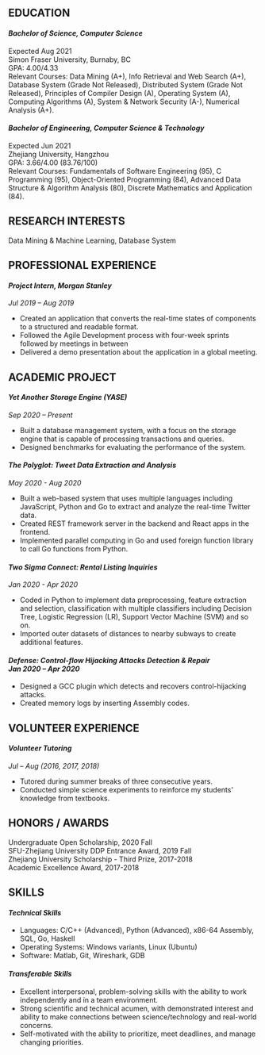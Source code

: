 ## EDUCATION

#### *Bachelor of Science, Computer Science*                    
Expected Aug 2021  
Simon Fraser University, Burnaby, BC  
GPA: 4.00/4.33   
Relevant Courses: Data Mining (A+), Info Retrieval and Web Search (A+), Database System (Grade Not Released), Distributed System (Grade Not Released), Principles of Compiler Design (A), Operating System (A), Computing Algorithms (A), System & Network Security (A-), Numerical Analysis (A+). 

#### *Bachelor of Engineering, Computer Science & Technology*
Expected Jun 2021  
Zhejiang University, Hangzhou   
GPA: 3.66/4.00 (83.76/100)   
Relevant Courses: Fundamentals of Software Engineering (95), C Programming (95), Object-Oriented Programming (84), Advanced Data Structure & Algorithm Analysis (80), Discrete Mathematics and Application (84).


## RESEARCH INTERESTS
Data Mining & Machine Learning, Database System

## PROFESSIONAL EXPERIENCE
#### *Project Intern, Morgan Stanley*
*Jul 2019 – Aug 2019*
- Created an application that converts the real-time states of components to a structured and readable format.
- Followed the Agile Development process with four-week sprints followed by meetings in between
- Delivered a demo presentation about the application in a global meeting.

## ACADEMIC PROJECT

#### *Yet Another Storage Engine (YASE)*
*Sep 2020 – Present*
- Built a database management system, with a focus on the storage engine that is capable of processing transactions and queries. 
- Designed benchmarks for evaluating the performance of the system.


#### *The Polyglot: Tweet Data Extraction and Analysis* 
*May 2020 - Aug 2020*
- Built a web-based system that uses multiple languages including JavaScript, Python and Go to extract and analyze the real-time Twitter data.
- Created REST framework server in the backend and React apps in the frontend.
-	Implemented parallel computing in Go and used foreign function library to call Go functions from Python.


#### *Two Sigma Connect: Rental Listing Inquiries*  
*Jan 2020 - Apr 2020*
- Coded in Python to implement data preprocessing, feature extraction and selection, classification with multiple classifiers including Decision Tree, Logistic Regression (LR), Support Vector Machine (SVM) and so on.
-	Imported outer datasets of distances to nearby subways to create additional features.


#### *Defense: Control-flow Hijacking Attacks Detection & Repair</br> Jan 2020 – Apr 2020*
-	Designed a GCC plugin which detects and recovers control-hijacking attacks.
-	Created memory logs by inserting Assembly codes. 


## VOLUNTEER EXPERIENCE
#### *Volunteer Tutoring*  
*Jul – Aug (2016, 2017, 2018)*
-	Tutored during summer breaks of three consecutive years.
-	Conducted simple science experiments to reinforce my students’ knowledge from textbooks.

## HONORS / AWARDS
Undergraduate Open Scholarship, 2020 Fall  
SFU-Zhejiang University DDP Entrance Award, 2019 Fall   
Zhejiang University Scholarship - Third Prize, 2017-2018  
Academic Excellence Award, 2017-2018

## SKILLS
#### *Technical Skills*
-	Languages: C/C++ (Advanced), Python (Advanced), x86-64 Assembly, SQL, Go, Haskell 
-	Operating Systems: Windows variants, Linux (Ubuntu) 
-	Software: Matlab, Git, Wireshark, GDB


#### *Transferable Skills*
-	Excellent interpersonal, problem-solving skills with the ability to work independently and in a team environment.
-	Strong scientific and technical acumen, with demonstrated interest and ability to make connections between science/technology and real-world concerns.
-	Self-motivated with the ability to prioritize, meet deadlines, and manage changing priorities.



